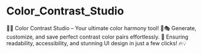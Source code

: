 # Color_Contrast_Studio
🎨✨ Color Contrast Studio – Your ultimate color harmony tool! 🌈🎭 Generate, customize, and save perfect contrast color pairs effortlessly. 🚀 Ensuring readability, accessibility, and stunning UI design in just a few clicks! 🔥💡
